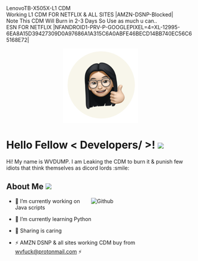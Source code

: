 
 <div size='20px'> LenovoTB-X505X-L1 CDM
</div>


 <div size='20px'> Working L1 CDM FOR NETFLIX & ALL SITES |AMZN-DSNP-Blocked|
</div>


 <div size='20px'>  Note This CDM Will Burn in 2-3 Days So Use as much u can..
</div>


 <div size='20px'> ESN FOR NETFLIX |NFANDROID1-PRV-P-GOOGLEPIXEL=4=XL-12995-6EA8A15D39427309D0A97686A1A315C6A0ABFE46BECD14BB740EC56C65168E72| 
</div>

<p align="center">
    <img width="200" src="https://github.com/Kathryn-Jie/Kathryn-Jie/blob/main/kathryn.png">
</p>

<h1> Hello Fellow < Developers/ >! <img src = "https://raw.githubusercontent.com/MartinHeinz/MartinHeinz/master/wave.gif" width = 30px> </h1>
<p align='center'>
</p>



<div size='20px'> Hi! My name is WVDUMP. I am Leaking the CDM to burn it & punish few idiots that think themselves as dicord lords :smile: 
</div>

<h2> About Me <img src = "https://media0.giphy.com/media/KDDpcKigbfFpnejZs6/giphy.gif?cid=ecf05e47oy6f4zjs8g1qoiystc56cu7r9tb8a1fe76e05oty&rid=giphy.gif" width = 100px></h2>

<img width="55%" align="right" alt="Github" src="https://raw.githubusercontent.com/onimur/.github/master/.resources/git-header.svg" />

- 🔭 I’m currently working on  Java scripts
  
- 🌱 I’m currently learning Python
  
- 👯 Sharing is caring
  

- ⚡ AMZN DSNP & all sites working CDM buy from wvfuck@protonmail.com ⚡ 

  
<br>
<br>
  <br>
  
